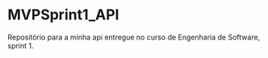 # MVPSprint1_API
Repositório para a minha api entregue no curso de Engenharia de Software, sprint 1.
